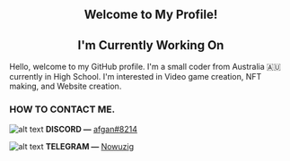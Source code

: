 <p align="center">
	<h2 align="center">Welcome to My Profile!</h2>

<p align="center">
	<h2 align="center">I'm Currently Working On</h2>


Hello, welcome to my GitHub profile. I'm a small coder from Australia 🇦🇺 currently in High School. I'm interested in Video game creation, NFT making, and Website creation.

### HOW TO CONTACT ME.

![alt text](https://camo.githubusercontent.com/ea7d452e3088769137d07a551859764ff985f40586d9e6013afce3a1fa3eb5c1/68747470733a2f2f692e6962622e636f2f376a32396e31352f446973636f72642e706e67) **DISCORD ―** [afgan#8214](https://discord.com/users/836563146427596830/profile)

![alt text](https://i.ibb.co/FDyBWMk/EE5378-FB-EA48-4-F9-C-8-D3-C-93-CD7-B2-E2-BA3.png) **TELEGRAM ―** [Nowuzig](https://t.me/Nowuzig)


<!--
**Nowu/Nowu** is a ✨ _special_ ✨ repository because its `README.md` (this file) appears on your GitHub profile.

Here are some ideas to get you started:

- 🔭 I’m currently working on ...
- 🌱 I’m currently learning ...
- 👯 I’m looking to collaborate on ...
- 🤔 I’m looking for help with ...
- 💬 Ask me about ...
- 📫 How to reach me: ...
- 😄 Pronouns: ...
- ⚡ Fun fact: ...
-->
